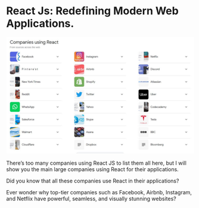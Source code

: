 # React Js: Redefining Modern Web Applications. 

![cover](./usingReact.JPG)

There’s too many companies using React JS to list them all here, but I will show you the main large companies using React for their applications.

Did you know that all these companies use React in their applications?

Ever wonder why top-tier companies such as Facebook, Airbnb, Instagram, and Netflix have powerful, seamless, and visually stunning websites?
